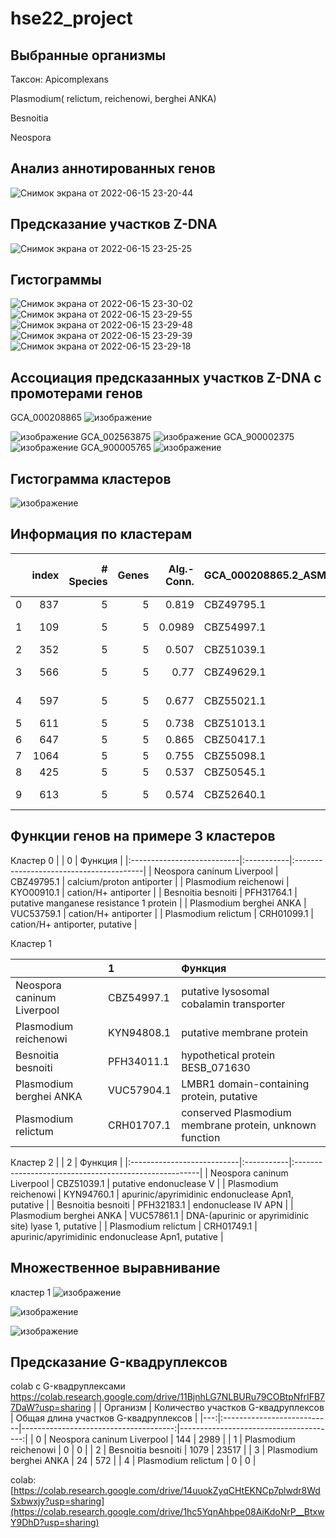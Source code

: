 # hse22_project

## Выбранные организмы

Таксон: Apicomplexans


Plasmodium( relictum, reichenowi, berghei ANKA)

Besnoitia

Neospora

## Анализ аннотированных генов
![Снимок экрана от 2022-06-15 23-20-44](https://user-images.githubusercontent.com/93282657/173920281-c272c9b3-d940-46ba-8273-7bac85f0df9c.png)
## Предсказание участков Z-DNA
![Снимок экрана от 2022-06-15 23-25-25](https://user-images.githubusercontent.com/93282657/173920639-5722fb3b-f4be-401b-a404-4bcb7bb50f6b.png)



## Гистограммы 
![Снимок экрана от 2022-06-15 23-30-02](https://user-images.githubusercontent.com/93282657/173921409-46d95105-cc1c-46e6-848c-db296bb91320.png)
![Снимок экрана от 2022-06-15 23-29-55](https://user-images.githubusercontent.com/93282657/173921411-0e0e8165-6b73-48fe-ba49-fe602498b25f.png)
![Снимок экрана от 2022-06-15 23-29-48](https://user-images.githubusercontent.com/93282657/173921415-8f7ab3ff-cf9d-492a-87d8-108628d780d1.png)
![Снимок экрана от 2022-06-15 23-29-39](https://user-images.githubusercontent.com/93282657/173921418-70afafc3-2502-4829-b871-ef0a70ba5ca6.png)
![Снимок экрана от 2022-06-15 23-29-18](https://user-images.githubusercontent.com/93282657/173921425-c91400b0-1c5b-4441-8930-129bb083926b.png)


## Ассоциация предсказанных участков Z-DNA с промотерами генов  


GCA_000208865
![изображение](https://user-images.githubusercontent.com/93282657/174156279-7862ae34-cf77-472e-9cce-368481314d1f.png)


![изображение](https://user-images.githubusercontent.com/93282657/173922602-70d9b30f-d830-4eaf-9e72-6f6036be5f1e.png)
GCA_002563875
![изображение](https://user-images.githubusercontent.com/93282657/173922783-0a924a8b-48f1-4634-9188-70ad9b610d99.png)
GCA_900002375
![изображение](https://user-images.githubusercontent.com/93282657/173922037-a6e8901c-5c0a-429d-8a5b-26241dbe96d8.png)
GCA_900005765
![изображение](https://user-images.githubusercontent.com/93282657/173921986-6d7f0a9a-5cea-4276-82ee-3bfc533a725a.png)


## Гистограмма кластеров
![изображение](https://user-images.githubusercontent.com/93282657/174156867-b07d9ef3-f4a9-4142-9f99-5a365e514e97.png)


## Информация по кластерам

|    |   index |   # Species |   Genes |   Alg.-Conn. | GCA_000208865.2_ASM20886v2_protein.faa   | GCA_001601855.1_ASM160185v1_protein.faa   | GCA_002563875.1_Bbes1.0_protein.faa   | GCA_900002375.2_GCA_900002375_protein.faa   | GCA_900005765.1_PRELSG_protein.faa   | zh-score                 |   mean zh-score |
|---:|--------:|------------:|--------:|-------------:|:-----------------------------------------|:------------------------------------------|:--------------------------------------|:--------------------------------------------|:-------------------------------------|:-------------------------|----------------:|
|  0 |     837 |           5 |       5 |       0.819  | CBZ49795.1                               | KYO00910.1                                | PFH31764.1                            | VUC53759.1                                  | CRH01099.1                           | [4255.3645]              |        4255.36  |
|  1 |     109 |           5 |       5 |       0.0989 | CBZ54997.1                               | KYN94808.1                                | PFH34011.1                            | VUC57904.1                                  | CRH01707.1                           | [22253.8966, 10671.5054] |       16462.7   |
|  2 |     352 |           5 |       5 |       0.507  | CBZ51039.1                               | KYN94760.1                                | PFH32183.1                            | VUC57861.1                                  | CRH01749.1                           | [330980.1032]            |      330980     |
|  3 |     566 |           5 |       5 |       0.77   | CBZ49629.1                               | KYN98577.1                                | PFH31580.1                            | VUC55452.1                                  | CRG99495.1                           | [2587.243, 16417.4578]   |        9502.35  |
|  4 |     597 |           5 |       5 |       0.677  | CBZ55021.1                               | KYN99275.1                                | PFH34036.1                            | VUC55046.1                                  | CRG98894.1                           | [3340.0496, 1403.2046]   |        2371.63  |
|  5 |     611 |           5 |       5 |       0.738  | CBZ51013.1                               | KYO00408.1                                | PFH32207.1                            | VUC55214.1                                  | CRG98415.1                           | [4726.7837]              |        4726.78  |
|  6 |     647 |           5 |       5 |       0.865  | CBZ50417.1                               | KYN96462.1                                | PFH32621.1                            | VUC55884.1                                  | CRH00004.1                           | [1850.505]               |        1850.51  |
|  7 |    1064 |           5 |       5 |       0.755  | CBZ55098.1                               | KYN99133.1                                | PFH34128.1                            | VUC57173.1                                  | CRG98500.1                           | [908.3955]               |         908.395 |
|  8 |     425 |           5 |       5 |       0.537  | CBZ50545.1                               | KYN95370.1                                | PFH36185.1                            | VUC58475.1                                  | CRH02688.1                           | [1767.1528]              |        1767.15  |
|  9 |     613 |           5 |       5 |       0.574  | CBZ52640.1                               | KYN98377.1                                | PFH37704.1                            | VUC55256.1                                  | CRG99296.1                           | [11246.1568, 2752.447]   |        6999.3   |

## Функции генов на примере 3 кластеров
Кластер 0
|                            | 0          | Функция                                 |
|:---------------------------|:-----------|:----------------------------------------|
| Neospora caninum Liverpool | CBZ49795.1 | calcium/proton antiporter               |
| Plasmodium reichenowi      | KYO00910.1 | cation/H+ antiporter                    |
| Besnoitia besnoiti         | PFH31764.1 | putative manganese resistance 1 protein |
| Plasmodium berghei ANKA    | VUC53759.1 | cation/H+ antiporter                    |
| Plasmodium  relictum       | CRH01099.1 | cation/H+ antiporter, putative          |


Кластер 1

|                            | 1          | Функция                                                 |
|:---------------------------|:-----------|:--------------------------------------------------------|
| Neospora caninum Liverpool | CBZ54997.1 | putative lysosomal cobalamin transporter                |
| Plasmodium reichenowi      | KYN94808.1 | putative membrane protein                               |
| Besnoitia besnoiti         | PFH34011.1 | hypothetical protein BESB_071630                        |
| Plasmodium berghei ANKA    | VUC57904.1 | LMBR1 domain-containing protein, putative               |
| Plasmodium  relictum       | CRH01707.1 | conserved Plasmodium membrane protein, unknown function |

Кластер 2
|                            | 2          | Функция                                               |
|:---------------------------|:-----------|:------------------------------------------------------|
| Neospora caninum Liverpool | CBZ51039.1 | putative endonuclease V                               |
| Plasmodium reichenowi      | KYN94760.1 | apurinic/apyrimidinic endonuclease Apn1, putative     |
| Besnoitia besnoiti         | PFH32183.1 | endonuclease IV APN                                   |
| Plasmodium berghei ANKA    | VUC57861.1 | DNA-(apurinic or apyrimidinic site) lyase 1, putative |
| Plasmodium  relictum       | CRH01749.1 | apurinic/apyrimidinic endonuclease Apn1, putative     |



## Множественное выравнивание
кластер 1
![изображение](https://user-images.githubusercontent.com/93282657/174152677-85a7b444-0674-4cbc-8fd7-54e118406654.png)

![изображение](https://user-images.githubusercontent.com/93282657/174153606-54a3d1fe-d54a-4e3b-95f1-3423a808c89e.png)

![изображение](https://user-images.githubusercontent.com/93282657/174153622-87dfb7c9-131a-4cec-9aa1-cf066767e772.png)










## Предсказание G-квадруплексов
colab с G-квадруплексами https://colab.research.google.com/drive/11BjnhLG7NLBURu79COBtpNfrIFB77DaW?usp=sharing
|    | Организм                   |   Количество участков G-квадруплексов |   Общая длина участков G-квадруплексов |
|---:|:---------------------------|--------------------------------------:|---------------------------------------:|
|  0 | Neospora caninum Liverpool |                                   144 |                                   2989 |
|  1 | Plasmodium reichenowi      |                                     0 |                                      0 |
|  2 | Besnoitia besnoiti         |                                  1079 |                                  23517 |
|  3 | Plasmodium berghei ANKA    |                                    24 |                                    572 |
|  4 | Plasmodium  relictum       |                                     0 |                                      0 |



colab: [https://colab.research.google.com/drive/14uuokZyqCHtEKNCp7plwdr8WdSxbwxjy?usp=sharing](https://colab.research.google.com/drive/1hc5YqnAhbpe08AiKdoNrP__BtxwY9DhD?usp=sharing)



